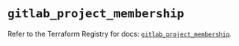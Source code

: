# `gitlab_project_membership`

Refer to the Terraform Registry for docs: [`gitlab_project_membership`](https://registry.terraform.io/providers/gitlabhq/gitlab/16.7.0/docs/resources/project_membership).
